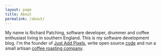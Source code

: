 ```yaml
---
layout: page
title: About
permalink: /about/
---
```


My name is Richard Patching, software developer, drummer and coffee enthusiast
living in southern England. This is my software development blog. I'm the
founder of [Just Add Pixels](http://justaddpixels.com), write open source
[code](http://github.com/patchfx) and run a small artisan [coffee roasting
company](http://artisansoul.co.uk).
